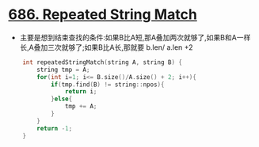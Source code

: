 # [686. Repeated String Match](https://leetcode.com/problems/repeated-string-match/description/)
* 主要是想到结束查找的条件:如果B比A短,那A叠加两次就够了,如果B和A一样长,A叠加三次就够了;如果B比A长,那就要 b.len/ a.len +2

```c++
    int repeatedStringMatch(string A, string B) {
        string tmp = A;
        for(int i=1; i<= B.size()/A.size() + 2; i++){
            if(tmp.find(B) != string::npos){
                return i;
            }else{
                tmp += A;
            }
        }
        return -1;
    }
```
